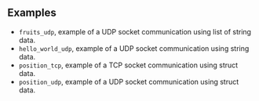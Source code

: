 ## Examples

- `fruits_udp`, example of a UDP socket communication using list of string data.
- `hello_world_udp`, example of a UDP socket communication using string data.
- `position_tcp`, example of a TCP socket communication using struct data.
- `position_udp`, example of a UDP socket communication using struct data.
